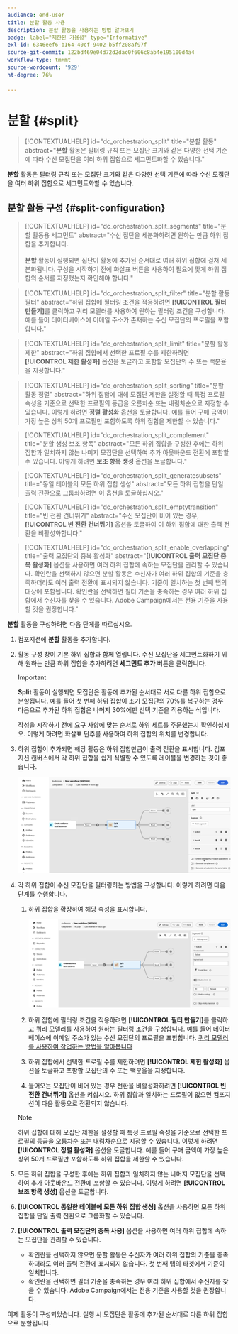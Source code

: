 ```yaml
---
audience: end-user
title: 분할 활동 사용
description: 분할 활동을 사용하는 방법 알아보기
badge: label="제한된 가용성" type="Informative"
exl-id: 6346eef6-b164-40cf-9402-b5ff208af97f
source-git-commit: 122bd469e04d72d2dac0f606c8ab4e195100d4a4
workflow-type: tm+mt
source-wordcount: '929'
ht-degree: 76%

---
```


# 분할 {#split}

>[!CONTEXTUALHELP]
>id="dc_orchestration_split"
>title="분할 활동"
>abstract="**분할** 활동은 필터링 규칙 또는 모집단 크기와 같은 다양한 선택 기준에 따라 수신 모집단을 여러 하위 집합으로 세그먼트화할 수 있습니다."

**분할** 활동은 필터링 규칙 또는 모집단 크기와 같은 다양한 선택 기준에 따라 수신 모집단을 여러 하위 집합으로 세그먼트화할 수 있습니다.

## 분할 활동 구성 {#split-configuration}

>[!CONTEXTUALHELP]
>id="dc_orchestration_split_segments"
>title="분할 활동용 세그먼트"
>abstract="수신 집단을 세분화하려면 원하는 만큼 하위 집합을 추가합니다.<br/></br>**분할** 활동이 실행되면 집단이 활동에 추가된 순서대로 여러 하위 집합에 걸쳐 세분화됩니다. 구성을 시작하기 전에 화살표 버튼을 사용하여 필요에 맞게 하위 집합의 순서를 지정했는지 확인해야 합니다."

>[!CONTEXTUALHELP]
>id="dc_orchestration_split_filter"
>title="분할 활동 필터"
>abstract="하위 집합에 필터링 조건을 적용하려면 **[!UICONTROL 필터 만들기]**&#x200B;를 클릭하고 쿼리 모델러를 사용하여 원하는 필터링 조건을 구성합니다. 예를 들어 데이터베이스에 이메일 주소가 존재하는 수신 모집단의 프로필을 포함합니다."

>[!CONTEXTUALHELP]
>id="dc_orchestration_split_limit"
>title="분할 활동 제한"
>abstract="하위 집합에서 선택한 프로필 수를 제한하려면 **[!UICONTROL 제한 활성화]** 옵션을 토글하고 포함할 모집단의 수 또는 백분율을 지정합니다."

>[!CONTEXTUALHELP]
>id="dc_orchestration_split_sorting"
>title="분할 활동 정렬"
>abstract="하위 집합에 대해 모집단 제한을 설정할 때 특정 프로필 속성을 기준으로 선택한 프로필의 등급을 오름차순 또는 내림차순으로 지정할 수 있습니다. 이렇게 하려면 **정렬 활성화** 옵션을 토글합니다. 예를 들어 구매 금액이 가장 높은 상위 50개 프로필만 포함하도록 하위 집합을 제한할 수 있습니다."

>[!CONTEXTUALHELP]
>id="dc_orchestration_split_complement"
>title="분할 생성 보조 항목"
>abstract="모든 하위 집합을 구성한 후에는 하위 집합과 일치하지 않는 나머지 모집단을 선택하여 추가 아웃바운드 전환에 포함할 수 있습니다. 이렇게 하려면 **보조 항목 생성** 옵션을 토글합니다."

>[!CONTEXTUALHELP]
>id="dc_orchestration_split_generatesubsets"
>title="동일 테이블의 모든 하위 집합 생성"
>abstract="모든 하위 집합을 단일 출력 전환으로 그룹화하려면 이 옵션을 토글하십시오."

>[!CONTEXTUALHELP]
>id="dc_orchestration_split_emptytransition"
>title="빈 전환 건너뛰기"
>abstract="수신 모집단이 비어 있는 경우, **[!UICONTROL 빈 전환 건너뛰기]** 옵션을 토글하여 이 하위 집합에 대한 출력 전환을 비활성화합니다."

>[!CONTEXTUALHELP]
>id="dc_orchestration_split_enable_overlapping"
>title="출력 모집단의 중복 활성화"
>abstract="**[!UICONTROL 출력 모집단 중복 활성화]** 옵션을 사용하면 여러 하위 집합에 속하는 모집단을 관리할 수 있습니다. 확인란을 선택하지 않으면 분할 활동은 수신자가 여러 하위 집합의 기준을 충족하더라도 여러 출력 전환에 표시되지 않습니다. 기준이 일치하는 첫 번째 탭의 대상에 포함됩니다. 확인란을 선택하면 필터 기준을 충족하는 경우 여러 하위 집합에서 수신자를 찾을 수 있습니다. Adobe Campaign에서는 전용 기준을 사용할 것을 권장합니다."

**분할** 활동을 구성하려면 다음 단계를 따르십시오.

1. 컴포지션에 **분할** 활동을 추가합니다.

1. 활동 구성 창이 기본 하위 집합과 함께 열립니다. 수신 모집단을 세그먼트화하기 위해 원하는 만큼 하위 집합을 추가하려면 **세그먼트 추가** 버튼을 클릭합니다.

   >[!IMPORTANT]
   >
   >**Split** 활동이 실행되면 모집단은 활동에 추가된 순서대로 서로 다른 하위 집합으로 분할됩니다. 예를 들어 첫 번째 하위 집합이 초기 모집단의 70%를 복구하는 경우 다음으로 추가된 하위 집합은 나머지 30%에만 선택 기준을 적용하는 식입니다.
   >
   >작성을 시작하기 전에 요구 사항에 맞는 순서로 하위 세트를 주문했는지 확인하십시오. 이렇게 하려면 화살표 단추를 사용하여 하위 집합의 위치를 변경합니다.

1. 하위 집합이 추가되면 해당 활동은 하위 집합만큼이 출력 전환을 표시합니다. 컴포지션 캔버스에서 각 하위 집합을 쉽게 식별할 수 있도록 레이블을 변경하는 것이 좋습니다.

   ![](../assets/split.png)

1. 각 하위 집합이 수신 모집단을 필터링하는 방법을 구성합니다. 이렇게 하려면 다음 단계를 수행합니다.

   1. 하위 집합을 확장하여 해당 속성을 표시합니다.

      ![](../assets/split-subset.png)

   1. 하위 집합에 필터링 조건을 적용하려면 **[!UICONTROL 필터 만들기]**&#x200B;를 클릭하고 쿼리 모델러를 사용하여 원하는 필터링 조건을 구성합니다. 예를 들어 데이터베이스에 이메일 주소가 있는 수신 모집단의 프로필을 포함합니다. [쿼리 모델러를 사용하여 작업하는 방법을 알아봅니다](../../query/query-modeler-overview.md)

   1. 하위 집합에서 선택한 프로필 수를 제한하려면 **[!UICONTROL 제한 활성화]** 옵션을 토글하고 포함할 모집단의 수 또는 백분율을 지정합니다.

   1. 들어오는 모집단이 비어 있는 경우 전환을 비활성화하려면 **[!UICONTROL 빈 전환 건너뛰기]** 옵션을 켜십시오. 하위 집합과 일치하는 프로필이 없으면 컴포지션이 다음 활동으로 전환되지 않습니다.

   >[!NOTE]
   >
   >하위 집합에 대해 모집단 제한을 설정할 때 특정 프로필 속성을 기준으로 선택한 프로필의 등급을 오름차순 또는 내림차순으로 지정할 수 있습니다. 이렇게 하려면 **[!UICONTROL 정렬 활성화]** 옵션을 토글합니다. 예를 들어 구매 금액이 가장 높은 상위 50개 프로필만 포함하도록 하위 집합을 제한할 수 있습니다.

1. 모든 하위 집합을 구성한 후에는 하위 집합과 일치하지 않는 나머지 모집단을 선택하여 추가 아웃바운드 전환에 포함할 수 있습니다. 이렇게 하려면 **[!UICONTROL 보조 항목 생성]** 옵션을 토글합니다.

1. **[!UICONTROL 동일한 테이블에 모든 하위 집합 생성]** 옵션을 사용하면 모든 하위 집합을 단일 출력 전환으로 그룹화할 수 있습니다.

1. **[!UICONTROL 출력 모집단의 중복 사용]** 옵션을 사용하면 여러 하위 집합에 속하는 모집단을 관리할 수 있습니다.

   * 확인란을 선택하지 않으면 분할 활동은 수신자가 여러 하위 집합의 기준을 충족하더라도 여러 출력 전환에 표시되지 않습니다. 첫 번째 탭의 타겟에서 기준이 일치합니다.
   * 확인란을 선택하면 필터 기준을 충족하는 경우 여러 하위 집합에서 수신자를 찾을 수 있습니다. Adobe Campaign에서는 전용 기준을 사용할 것을 권장합니다.

이제 활동이 구성되었습니다. 실행 시 모집단은 활동에 추가된 순서대로 다른 하위 집합으로 분할됩니다.

<!--
## Example{#split-example}

In the following example, the **[!UICONTROL Split]** activity is used to segment an audience into distinct subsets based on the communication channel that we want to use :

* **Subset 1 "push"**: This subset comprises all profiles who have installed our mobile application.
* **Subset 2 "sms"**: Mobile phone users: For the remaining population that did not fall into Subset 1, subset 2 applies a filtering rule to select profiles with mobile phones in the database.
* **Complement transition**: This transition captures all the remaining profiles that did not match Subset 1 or Subset 2. Specifically, it includes profiles who neither installed the mobile application nor have a mobile phone, such as users who haven't installed the mobile app or lack a registered mobile number.

![](../assets/workflow-split-example.png)
-->
